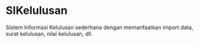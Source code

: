 # SIKelulusan
Sistem Informasi Kelulusan sederhana dengan memanfaatkan import data, surat kelulusan, nilai kelulusan, dll.
